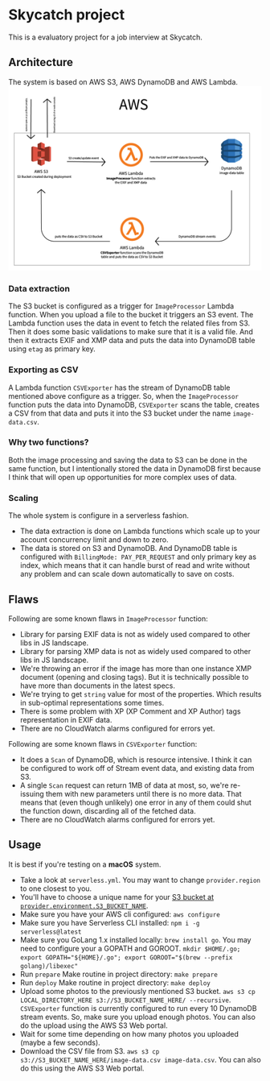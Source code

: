 # Skycatch project
This is a evaluatory project for a job interview at Skycatch. 

## Architecture
The system is based on AWS S3, AWS DynamoDB and AWS Lambda. ![system architecture](images/skycatch-project-arch.png)

### Data extraction
The S3 bucket is configured as a trigger for `ImageProcessor` Lambda function. When
you upload a file to the bucket it triggers an S3 event. The Lambda function uses the
data in event to fetch the related files from S3. Then it does some basic validations
to make sure that it is a valid file. And then it extracts EXIF and XMP data and puts
the data into DynamoDB table using `etag` as primary key.

### Exporting as CSV
A Lambda function `CSVExporter` has the stream of DynamoDB table mentioned above
configure as a trigger. So, when the `ImageProcessor` function puts the data into
DynamoDB, `CSVExporter` scans the table, creates a CSV from that data and puts it
into the S3 bucket under the name `image-data.csv`.

### Why two functions?
Both the image processing and saving the data to S3 can be done in the same function,
but I intentionally stored the data in DynamoDB first because I think that will open
up opportunities for more complex uses of data.

### Scaling
The whole system is configure in a serverless fashion.
* The data extraction is done on Lambda functions which scale up to your account
concurrency limit and down to zero.
* The data is stored on S3 and DynamoDB. And DynamoDB table is configured with
`BillingMode: PAY_PER_REQUEST` and only primary key as index, which means that it
can handle burst of read and write without any problem and can scale down
automatically to save on costs.

## Flaws
Following are some known flaws in `ImageProcessor` function:
* Library for parsing EXIF data is not as widely used compared to other libs in JS
landscape.
* Library for parsing XMP data is not as widely used compared to other libs in JS
landscape.
* We're throwing an error if the image has more than one instance XMP document
(opening and closing tags). But it is technically possible to have more than documents
in the latest specs.
* We're trying to get `string` value for most of the properties. Which results in
sub-optimal representations some times.
* There is some problem with XP (XP Comment and XP Author) tags representation in
EXIF data.
* There are no CloudWatch alarms configured for errors yet.

Following are some known flaws in `CSVExporter` function:
* It does a `Scan` of DynamoDB, which is resource intensive. I think it can be
configured to work off of Stream event data, and existing data from S3.
* A single `Scan` request can return 1MB of data at most, so, we're re-issuing them
with new parameters until there is no more data. That means that (even though unlikely)
one error in any of them could shut the function down, discarding all of the
fetched data.
* There are no CloudWatch alarms configured for errors yet.

## Usage
It is best if you're testing on a **macOS** system.
* Take a look at `serverless.yml`. You may want to change `provider.region` to one
closest to you.
* You'll have to choose a unique name for your
[S3 bucket at `provider.environment.S3_BUCKET_NAME`](https://github.com/raeesbhatti/skycatch-project/blob/3fafbb20ea11d1c0c8e50a71bb02197bf88795cb/serverless.yml#L39).
* Make sure you have your AWS cli configured: `aws configure`
* Make sure you have Serverless CLI installed: `npm i -g serverless@latest`
* Make sure you GoLang 1.x installed locally: `brew install go`. You may need
to configure your a GOPATH and GOROOT. `mkdir $HOME/.go; export GOPATH="${HOME}/.go"; export GOROOT="$(brew --prefix golang)/libexec"`
* Run `prepare` Make routine in project directory: `make prepare`
* Run `deploy` Make routine in project directory: `make deploy`
* Upload some photos to the previously mentioned S3 bucket.
`aws s3 cp LOCAL_DIRECTORY_HERE s3://S3_BUCKET_NAME_HERE/ --recursive`. `CSVExporter`
function is currently configured to run every 10 DynamoDB stream events. So, make sure
you upload enough photos.
You can also do the upload using the AWS S3 Web portal.
* Wait for some time depending on how many photos you uploaded (maybe a few seconds).
* Download the CSV file from S3. `aws s3 cp s3://S3_BUCKET_NAME_HERE/image-data.csv image-data.csv`.
You can also do this using the AWS S3 Web portal.
